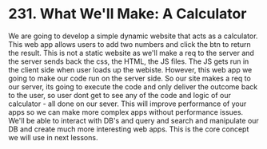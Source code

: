 # 231. What We'll Make: A Calculator

We are going to develop a simple dynamic website that acts as a calculator.
This web app allows users to add two numbers and click the btn to return the result.
This is not a static website as we'll make a req to the server and the server sends back the css, the HTML, the JS files. The JS gets run in the client side when user loads up the webiste. However, this web app we going to make our code run on the server side. So our site makes a req to our server, its going to execute the code and only deliver the outcome back to the user, so user dont get to see any of the code and logic of our calculator - all done on our sever. This will improve performance of your apps so we can make more complex apps without performance issues. We'll be able to interact with DB's and query and search and manipulate our DB and create much more interesting web apps. This is the core concept we will use in next lessons.
